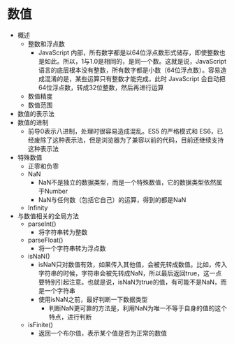 # 数值

+ 概述
  + 整数和浮点数
    + JavaScript 内部，所有数字都是以64位浮点数形式储存，即使整数也是如此。所以，1与1.0是相同的，是同一个数。这就是说，JavaScript 语言的底层根本没有整数，所有数字都是小数（64位浮点数）。容易造成混淆的是，某些运算只有整数才能完成，此时 JavaScript 会自动把64位浮点数，转成32位整数，然后再进行运算
  + 数值精度
  + 数值范围
+ 数值的表示法
+ 数值的进制
  + 前导0表示八进制，处理时很容易造成混乱。ES5 的严格模式和 ES6，已经废除了这种表示法，但是浏览器为了兼容以前的代码，目前还继续支持这种表示法
+ 特殊数值
  + 正零和负零
  + NaN
    + NaN不是独立的数据类型，而是一个特殊数值，它的数据类型依然属于Number
    + NaN与任何数（包括它自己）的运算，得到的都是NaN
  + Infinity
+ 与数值相关的全局方法
  + parseInt()
    + 将字符串转为整数
  + parseFloat()
    + 将一个字符串转为浮点数
  + isNaN()
    + isNaN只对数值有效，如果传入其他值，会被先转成数值。比如，传入字符串的时候，字符串会被先转成NaN，所以最后返回true，这一点要特别引起注意。也就是说，isNaN为true的值，有可能不是NaN，而是一个字符串
    + 使用isNaN之前，最好判断一下数据类型
      + 判断NaN更可靠的方法是，利用NaN为唯一不等于自身的值的这个特点，进行判断
  + isFinite()
    + 返回一个布尔值，表示某个值是否为正常的数值